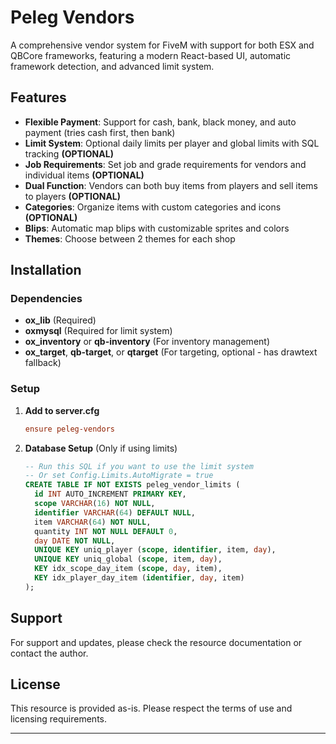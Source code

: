 # Peleg Vendors

A comprehensive vendor system for FiveM with support for both ESX and QBCore frameworks, featuring a modern React-based UI, automatic framework detection, and advanced limit system.

## Features

- **Flexible Payment**: Support for cash, bank, black money, and auto payment (tries cash first, then bank)
- **Limit System**: Optional daily limits per player and global limits with SQL tracking **(OPTIONAL)**
- **Job Requirements**: Set job and grade requirements for vendors and individual items **(OPTIONAL)**
- **Dual Function**: Vendors can both buy items from players and sell items to players **(OPTIONAL)**
- **Categories**: Organize items with custom categories and icons **(OPTIONAL)**
- **Blips**: Automatic map blips with customizable sprites and colors
- **Themes**: Choose between 2 themes for each shop 

## Installation

### Dependencies

- **ox_lib** (Required)
- **oxmysql** (Required for limit system)
- **ox_inventory** or **qb-inventory** (For inventory management)
- **ox_target**, **qb-target**, or **qtarget** (For targeting, optional - has drawtext fallback)

### Setup

1. **Add to server.cfg**
   ```cfg
   ensure peleg-vendors
   ```

2. **Database Setup** (Only if using limits)
   ```sql
   -- Run this SQL if you want to use the limit system
   -- Or set Config.Limits.AutoMigrate = true
   CREATE TABLE IF NOT EXISTS peleg_vendor_limits (
     id INT AUTO_INCREMENT PRIMARY KEY,
     scope VARCHAR(16) NOT NULL,        
     identifier VARCHAR(64) DEFAULT NULL, 
     item VARCHAR(64) NOT NULL,
     quantity INT NOT NULL DEFAULT 0,
     day DATE NOT NULL,
     UNIQUE KEY uniq_player (scope, identifier, item, day),
     UNIQUE KEY uniq_global (scope, item, day),
     KEY idx_scope_day_item (scope, day, item),
     KEY idx_player_day_item (identifier, day, item)
   );
   ```

## Support

For support and updates, please check the resource documentation or contact the author.

## License

This resource is provided as-is. Please respect the terms of use and licensing requirements.

---